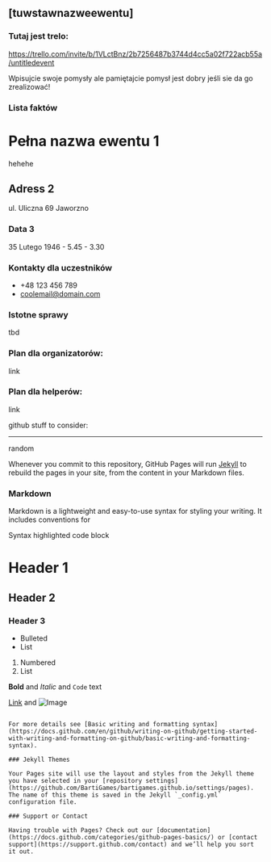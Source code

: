 ## [tuwstawnazweewentu]


### Tutaj jest trelo:


https://trello.com/invite/b/1VLctBnz/2b7256487b3744d4cc5a02f722acb55a/untitledevent

Wpisujcie swoje pomysły ale pamiętajcie pomysł jest dobry jeśli sie da go zrealizować!

### Lista faktów

# Pełna nazwa ewentu 1
hehehe
## Adress 2
ul. Uliczna 69 Jaworzno
### Data 3
35 Lutego 1946 - 5.45 - 3.30

### Kontakty dla uczestników

-  +48 123 456 789
- coolemail@domain.com

### Istotne sprawy

tbd

### Plan dla organizatorów:

link

### Plan dla helperów:

link 




github stuff to consider:

------

random

Whenever you commit to this repository, GitHub Pages will run [Jekyll](https://jekyllrb.com/) to rebuild the pages in your site, from the content in your Markdown files.

### Markdown

Markdown is a lightweight and easy-to-use syntax for styling your writing. It includes conventions for


Syntax highlighted code block

# Header 1
## Header 2
### Header 3

- Bulleted
- List

1. Numbered
2. List

**Bold** and _Italic_ and `Code` text

[Link](url) and ![Image](src)
```

For more details see [Basic writing and formatting syntax](https://docs.github.com/en/github/writing-on-github/getting-started-with-writing-and-formatting-on-github/basic-writing-and-formatting-syntax).

### Jekyll Themes

Your Pages site will use the layout and styles from the Jekyll theme you have selected in your [repository settings](https://github.com/BartiGames/bartigames.github.io/settings/pages). The name of this theme is saved in the Jekyll `_config.yml` configuration file.

### Support or Contact

Having trouble with Pages? Check out our [documentation](https://docs.github.com/categories/github-pages-basics/) or [contact support](https://support.github.com/contact) and we’ll help you sort it out.
